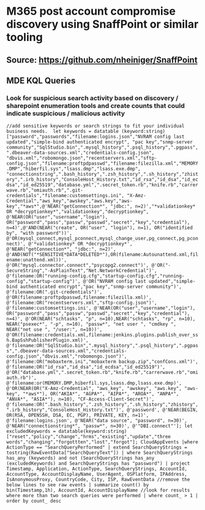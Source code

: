 # M365 post account compromise discovery using SnaffPoint or similar tooling

## Source: https://github.com/nheiniger/SnaffPoint


## MDE KQL Queries

### Look for suspicious search activity based on discovery / sharepoint enumeration tools and create counts that could indicate suspicious / malicious activity

`//add sensitive keywords or search strings to fit your individual business needs. 
let keywords = datatable (keyword:string)["password","passwords","filename:logins.json","NVRAM config last updated","simple-bind authenticated encrypt",
"pac key","snmp-server community","SqlStudio.bin",".mysql_history",".psql_history",".pgpass",".dbeaver-data-sources.xml","credentials-config.json",
"dbvis.xml","robomongo.json","recentservers.xml","sftp-config.json","filename:proftpdpasswd","filename:filezilla.xml","MEMORY.DMP","hiberfil.sys","lsass.dmp","lsass.exe.dmp", "connectionstring",".bash_history",".zsh_history",".sh_history","zhistory",".irb_history","ConsoleHost_History.txt","id_rsa","id_dsa","id_ecdsa","id_ed25519","database.yml",".secret_token.rb","knife.rb","carrerwave.rb","omiauth.rb",".git-credentials","filename:customsettings.ini",
"X-Amz-Credential","aws_key","awskey","aws.key","aws-key","*aws*",@'NEAR("getConnection*", "jdbc:", n=2)',"*validationkey* OR *decryptionkey*","validationkey","decryptionkey",
@'NEAR(OR("user","username","login"), OR("password","pass","passw","passwd","secret","key","credential"), n=4)',@'AND(NEAR("create", OR("user", "login"), n=1), OR("identified by", "with password"))',
@'OR(mysql_connect,mysql_pconnect,mysql_change_user,pg_connect,pg_pconnect)',
@'*validationkey* OR *decryptionkey*',
@'NEAR("getConnection*", "jdbc:", n=2)',
@'AND(NOT("*SENSITIVE*DATA*DELETED*"),OR(filename:Autounattend.xml,filename:unattend.xml))',
@'OR("mysql.connector.connect","psycopg2.connect")',
@'OR("-SecureString","-AsPlainText","Net.NetworkCredential")',
@'filename:OR("running-config.cfg","startup-config.cfg","running-config","startup-config")',
@'OR("NVRAM config last updated","simple-bind authenticated encrypt","pac key","snmp-server community")',
@'filename:OR(".git-credentials")',
@'OR(filename:proftpdpasswd,filename:filezilla.xml)',
@'filename:OR("recentservers.xml","sftp-config.json")',
@'filename:customsettings.ini',
@'NEAR(OR("user","username","login"), OR("password","pass","passw","passwd","secret","key","credential"), n=4)',
@'OR(NEAR("schtasks", "p", n=10),NEAR("schtasks", "rp", n=10), NEAR("psexec*", "-p", n=10), "passw*", "net user ", "cmdkey ", NEAR("net use ", "/user:", n=10))',
@'OR(filename:credentials.xml,filename:jenkins.plugins.publish_over_ssh.BapSshPublisherPlugin.xml)',
@'filename:OR("SqlStudio.bin",".mysql_history",".psql_history",".pgpass",".dbeaver-data-sources.xml","credentials-config.json","dbvis.xml","robomongo.json")',
@'filename:OR("mobaxterm.ini","mobaxterm backup.zip","confCons.xml")',
@'filename:OR("id_rsa","id_dsa","id_ecdsa","id_ed25519")',
@'OR("database.yml",".secret_token.rb","knife.rb","carrerwave.rb","omiauth.rb")',
@'filename:or(MEMORY.DMP,hiberfil.sys,lsass.dmp,lsass.exe.dmp)',
@'OR(NEAR(OR("X-Amz-Credential", "aws_key", "awskey", "aws.key", "aws-key", "*aws*"), OR("AKIA*", "AGPA*", "AIPA*", "AROA*", "ANPA*", "ANVA*", "ASIA*"), n=10), "CF-Access-Client-Secret")',
@'filename:OR(".bash_history",".zsh_history",".sh_history","zhistory",".irb_history","ConsoleHost_History.txt")',
@'password',
@'NEAR(BEGIN, OR(RSA, OPENSSH, DSA, EC, PGP), PRIVATE, KEY, n=1)',
@'filename:logins.json',
@'NEAR("data source", "password", n=30)',
@'NEAR("connectionstring*", "passw*", n=30)',
@'"DBI.connect"'];
let excludedKeywords = datatable(keyword:string)["reset","policy","change","hrms","existing","update","three words","changing","forgottten","lost","forgot"];
CloudAppEvents
|where ActionType == "SearchQueryPerformed"
| extend SearchQueryStrings = tostring(RawEventData["SearchQueryText"])
| where SearchQueryStrings has_any (keywords) and not (SearchQueryStrings has_any (excludedKeywords) and SearchQueryStrings has "password")
| project Timestamp, Application, ActionType, SearchQueryStrings, AccountId, AccountType, AccountDisplayName, UserAgent, OSPlatform, IPAddress, IsAnonymousProxy, CountryCode, City, ISP, RawEventData
//remove the below lines to see raw events
| summarize count() by bin(Timestamp,1h), AccountId, AccountDisplayName
//look for results where more than two search queries were performed
| where count_ > 1
| order by count_ desc`

